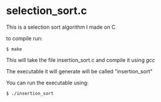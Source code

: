 # selection_sort.c
This is a selection sort algorithm I made on C

to compile run:

`$ make`

This will take the file insertion_sort.c and compile it using *gcc*

The executable it will generate will be called "insertion_sort"

You can run the executable using:


`$ ./insertion_sort`
